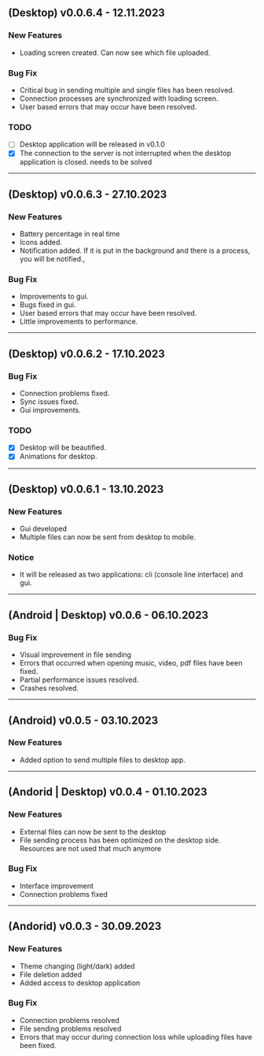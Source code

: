 ## (Desktop) v0.0.6.4 - 12.11.2023
### New Features
 - Loading screen created. Can now see which file uploaded.

### Bug Fix
 - Critical bug in sending multiple and single files has been resolved.
 - Connection processes are synchronized with loading screen.
 - User based errors that may occur have been resolved.
### TODO
- [ ] Desktop application will be released in v0.1.0
- [x] The connection to the server is not interrupted when the desktop application is closed. needs to be solved

---
## (Desktop) v0.0.6.3 - 27.10.2023
### New Features
 - Battery percentage in real time
 - Icons added.
 - Notification added. If it is put in the background and there is a process, you will be notified.,

### Bug Fix
 - Improvements to gui.
 - Bugs fixed in gui.
 - User based errors that may occur have been resolved.
 - Little improvements to performance.
   
---
## (Desktop) v0.0.6.2 - 17.10.2023
### Bug Fix
 - Connection problems fixed.
 - Sync issues fixed.
 - Gui improvements.

### TODO
- [x] Desktop will be beautified.
- [x] Animations for desktop.
 
---
## (Desktop) v0.0.6.1 - 13.10.2023
### New Features
 - Gui developed
 - Multiple files can now be sent from desktop to mobile.

### Notice
 - It will be released as two applications: cli (console line interface) and gui.
---
## (Android | Desktop) v0.0.6 - 06.10.2023
### Bug Fix
 -  Visual improvement in file sending
 -  Errors that occurred when opening music, video, pdf files have been fixed.
 -  Partial performance issues resolved.
 -  Crashes resolved.

---
## (Android) v0.0.5 - 03.10.2023
###  New Features
 -  Added option to send multiple files to desktop app.

---
## (Andorid | Desktop) v0.0.4 - 01.10.2023
### New Features
 - External files can now be sent to the desktop
 - File sending process has been optimized on the desktop side.
Resources are not used that much anymore

### Bug Fix
 - Interface improvement
 - Connection problems fixed

---
## (Andorid) v0.0.3 - 30.09.2023
### New Features
 - Theme changing (light/dark) added
 - File deletion added
 -  Added access to desktop application

### Bug Fix
 - Connection problems resolved
 - File sending problems  resolved
 - Errors that may occur during connection loss while uploading files have been fixed.
